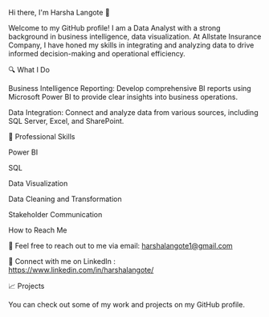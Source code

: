 Hi there, I'm Harsha Langote 👋

Welcome to my GitHub profile! I am a Data Analyst with a strong background in business intelligence, data visualization. At Allstate Insurance Company, I have honed my skills in integrating and analyzing data to drive informed decision-making and operational efficiency.

🔍 What I Do

Business Intelligence Reporting: Develop comprehensive BI reports using Microsoft Power BI to provide clear insights into business operations. 

Data Integration: Connect and analyze data from various sources, including SQL Server, Excel, and SharePoint.

💼 Professional Skills

Power BI

SQL

Data Visualization

Data Cleaning and Transformation

Stakeholder Communication

How to Reach Me

📧 Feel free to reach out to me via email: harshalangote1@gmail.com

💬 Connect with me on LinkedIn : https://www.linkedin.com/in/harshalangote/

📈 Projects

You can check out some of my work and projects on my GitHub profile.
